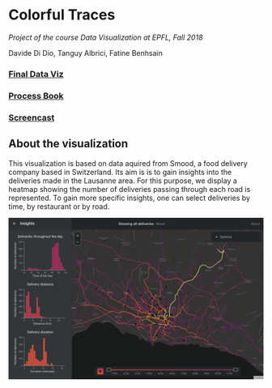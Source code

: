 # Colorful Traces
*Project of the course Data Visualization at EPFL, Fall 2018*

Davide Di Dio, Tanguy Albrici, Fatine Benhsain

### [Final Data Viz](https://tgyal.github.io/dataviz-smood)

### [Process Book](#)

### [Screencast](#)

## About the visualization

This visualization is based on data aquired from Smood, a food delivery company based in Switzerland. Its aim is is to gain insights into the deliveries made in the Lausanne area. For this purpose, we display a heatmap showing the number of deliveries passing through each road is represented. To gain more specific insights, one can select deliveries by time, by restaurant or by road. 

![main](img/main.png)
